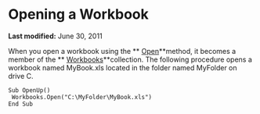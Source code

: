 
# Opening a Workbook

 **Last modified:** June 30, 2011

When you open a workbook using the  ** [Open](1d1c3fca-ae1a-0a91-65a2-6f3f0fb308a0.md)**method, it becomes a member of the  ** [Workbooks](f768da57-013a-e652-0f5d-60b03aa4240a.md)**collection. The following procedure opens a workbook named MyBook.xls located in the folder named MyFolder on drive C.



```
Sub OpenUp() 
 Workbooks.Open("C:\MyFolder\MyBook.xls") 
End Sub
```


